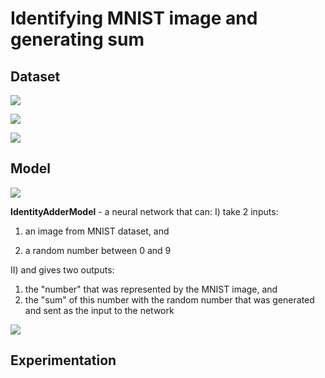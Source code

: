 # Identifying MNIST image and generating sum

## Dataset

![](https://raw.githubusercontent.com/garima-mahato/END2/main/Session3-PyTorch/assets/train_data.png)

![](https://raw.githubusercontent.com/garima-mahato/END2/main/Session3-PyTorch/assets/test_data.png)

![](https://raw.githubusercontent.com/garima-mahato/END2/main/Session3-PyTorch/assets/eval_data.png)

## Model

![](https://raw.githubusercontent.com/garima-mahato/END2/main/Session3-PyTorch/assets/onnx_identity_adder_model.onnx.png)

**IdentityAdderModel** - a neural network that can:
I) take 2 inputs:

  1) an image from MNIST dataset, and
  
  2) a random number between 0 and 9
  
II) and gives two outputs:

  1) the "number" that was represented by the MNIST image, and
  2) the "sum" of this number with the random number that was generated and sent as the input to the network

![](https://raw.githubusercontent.com/garima-mahato/END2/main/Session3-PyTorch/assets/model_summary.png)

## Experimentation

